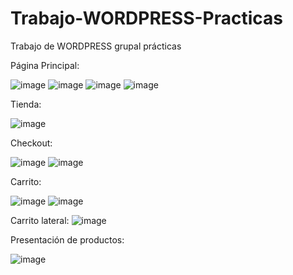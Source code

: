 # Trabajo-WORDPRESS-Practicas
Trabajo de WORDPRESS grupal prácticas


Página Principal:

![image](https://user-images.githubusercontent.com/125528147/234761687-12e4228c-0ca2-4824-8183-0a78209c2d0e.png)
![image](https://user-images.githubusercontent.com/125528147/234761754-0053b2ce-8aca-49d9-9317-2d3c016a70c6.png)
![image](https://user-images.githubusercontent.com/125528147/234761794-c42ae6a3-3019-49d1-950a-66cdc491cbab.png)
![image](https://user-images.githubusercontent.com/125528147/234761815-8fe54be2-cdb1-4f3d-84d1-7d05195b099b.png)

Tienda:

![image](https://user-images.githubusercontent.com/125528147/234761616-3daa3196-0e37-4e76-a75d-8d3a9886add3.png)

Checkout:

![image](https://user-images.githubusercontent.com/125528147/234761483-b4026651-7b2b-49a0-beb8-d12f88b3739c.png)
![image](https://user-images.githubusercontent.com/125528147/234761546-0410c1c7-b2a9-46df-a039-2afec33612b3.png)

Carrito:

![image](https://user-images.githubusercontent.com/125528147/234761275-6e39e51d-6698-424c-b8c4-e7c8b89e762d.png)
![image](https://user-images.githubusercontent.com/125528147/234761332-d2c09e47-4089-4dfd-976d-e7e633ea03c3.png)

Carrito lateral:
![image](https://user-images.githubusercontent.com/125528147/234761411-63f5bfc6-7160-4712-a6b6-d42beabb30ce.png)

Presentación de productos:

![image](https://user-images.githubusercontent.com/125528147/234761112-c4aac1af-8219-4053-966b-9e6bac6717ba.png)
